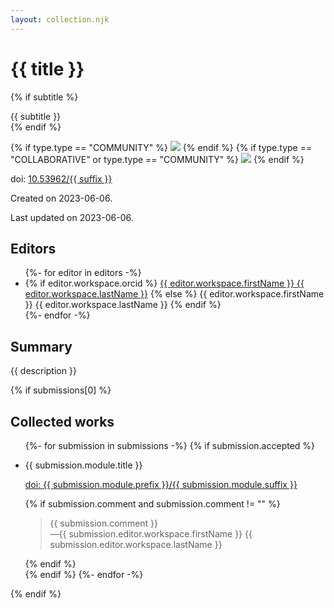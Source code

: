 ```yaml
---
layout: collection.njk
---
```

# {{ title }}
{% if subtitle %}
<div role="doc-subtitle">{{ subtitle }}</div>
{% endif %}
        
{% if type.type == "COMMUNITY" %}
<img class="header-image" src="header.jpg" />
{% endif %}
{% if type.type == "COLLABORATIVE" or type.type == "COMMUNITY" %}
<img class="icon-image" src="icon.svg" />
{% endif %}

doi: <a href="https://doi.org/10.53962/{{ suffix }}">10.53962/{{ suffix }}</a>

Created on 2023-06-06.

Last updated on  2023-06-06.

## Editors

<ul>
{%- for editor in editors -%}
 <li>
 {% if editor.workspace.orcid %}
 <a href="https://orcid.org/{{ editor.workspace.orcid }}">{{ editor.workspace.firstName }} {{ editor.workspace.lastName }}</a>
 {% else %}
 {{ editor.workspace.firstName }} {{ editor.workspace.lastName }}
 {% endif %}
 </li>
{%- endfor -%}
</ul>

## Summary

{{ description }}

{% if submissions[0] %}
## Collected works
<ul>
{%- for submission in submissions -%}
 {% if submission.accepted %} 
 <li>
 <p>{{ submission.module.title }}</p>
 <p><a href="https://doi.org/{{ submission.module.prefix }}/{{ submission.module.suffix }}">doi: {{ submission.module.prefix }}/{{ submission.module.suffix }}</a></p>
 {% if submission.comment and submission.comment != "" %}
 <blockquote>{{ submission.comment }}
 <div class="quote-footer">—{{ submission.editor.workspace.firstName }} {{ submission.editor.workspace.lastName }}</cite></div class="quote-footer"></blockquote>
 {% endif %}
 </li>
 {% endif %}
{%- endfor -%}
</ul>
{% endif %}
